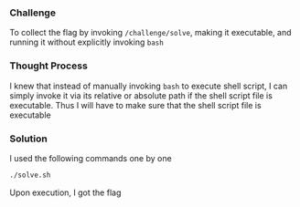 ### Challenge

To collect the flag by invoking `/challenge/solve`, making it executable, and running it without explicitly invoking `bash`

### Thought Process

I knew that instead of manually invoking `bash` to execute shell script, I  can simply invoke it via its relative or absolute path if the shell script file is executable. Thus I will have to make sure that the shell script file is executable

### Solution

I used the following commands one by one
```bash
./solve.sh
```
Upon execution, I got the flag

